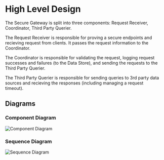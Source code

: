 # High Level Design
The Secure Gateway is split into three components: Request Receiver, Coordinator, Third Party Querier.

The Request Receiver is responsible for proving a secure endpoints and recieving request from clients. It passes the request information to the Coordinator.

The Coordinator is responsible for validating the request, logging request successes and failures (to the Data Store), and sending the requests to the Third Party Querier.

The Third Party Querier is responsible for sending queries to 3rd party data sources and recieving the responses (including managing a request timeout).


## Diagrams
### Component Diagram
![Component Diagram](http://www.plantuml.com/plantuml/proxy?src=https://raw.githubusercontent.com/LearningOpacity/Opacifier/DesignPhase/doc/design/hld-component-diagram?changethistoupdate=1)

### Sequence Diagram
![Sequence Diagram](http://www.plantuml.com/plantuml/proxy?src=https://raw.githubusercontent.com/LearningOpacity/Opacifier/DesignPhase/doc/design/hld-sequence-diagram?changethistoupdate=2)